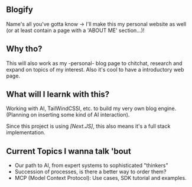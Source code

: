 ## Blogify
Name's all you've gotta know
-> I'll make this my personal website as well (or at least contain a page with a 'ABOUT ME' section...)!

## Why tho?
This will also work as my -personal- blog page to chitchat, research and expand on topics of my interest.
Also it's cool to have a introductory web page.

## What will I learnk with this?
Working with AI, TailWindCSSl, etc. to build my very own blog engine.
(Planning on inserting some kind of AI interaction).

Since this project is using *[Next.JS]*, this also means it's a full stack implementation.

## Current Topics I wanna talk 'bout
- Our path to AI, from expert systems to sophisticated "thinkers"
- Succession of processes, is there a better way to order them?
- MCP (Model Context Protocol): Use cases, SDK tutorial and examples.